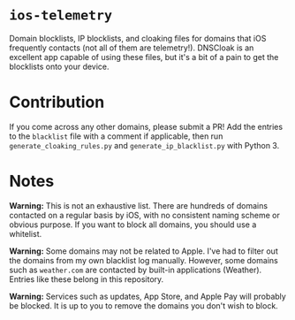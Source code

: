 # `ios-telemetry`
Domain blocklists, IP blocklists, and cloaking files for domains that iOS frequently contacts (not all of them are telemetry!). DNSCloak is an excellent app capable of using these files, but it's a bit of a pain to get the blocklists onto your device. 

# Contribution
If you come across any other domains, please submit a PR! Add the entries to the `blacklist` file with a comment if applicable, then run `generate_cloaking_rules.py` and `generate_ip_blacklist.py` with Python 3.

# Notes
**Warning:** This is not an exhaustive list. There are hundreds of domains contacted on a regular basis by iOS, with no consistent naming scheme or obvious purpose. If you want to block all domains, you should use a whitelist.

**Warning:** Some domains may not be related to Apple. I've had to filter out the domains from my own blacklist log manually. However, some domains such as `weather.com` are contacted by built-in applications (Weather). Entries like these belong in this repository.

**Warning:** Services such as updates, App Store, and Apple Pay will probably be blocked. It is up to you to remove the domains you don't wish to block.